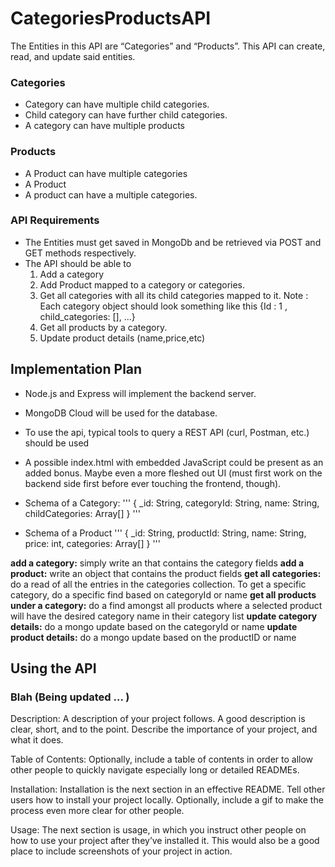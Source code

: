# CategoriesProductsAPI

The Entities in this API are “Categories” and “Products”. This API can create, read, and update said entities.

### Categories
- Category can have multiple child categories.
- Child category can have further child categories.
- A category can have multiple products

### Products
- A Product can have multiple categories
- A Product 
- A product can have a multiple categories.

### API Requirements
- The Entities must get saved in MongoDb and be retrieved via POST and GET methods respectively.
- The API should be able to
  1. Add a category
  2. Add Product mapped to a category or categories.
  3. Get all categories with all its child categories mapped to it. Note : Each category object should look something like this {Id : 1 , child_categories: [], ...}
  4. Get all products by a category.
  5. Update product details (name,price,etc)
  
## Implementation Plan
- Node.js and Express will implement the backend server.
- MongoDB Cloud will be used for the database.
- To use the api, typical tools to query a REST API (curl, Postman, etc.) should be used
- A possible index.html with embedded JavaScript could be present as an added bonus. Maybe even a more fleshed out UI (must first work on the backend side first before ever touching the frontend, though).

- Schema of a Category:
'''
{
  _id: String,
  categoryId: String,
  name: String,
  childCategories: Array[]
}
'''

- Schema of a Product
'''
{
  _id: String,
  productId: String,
  name: String,
  price: int,
  categories: Array[]
}
'''

**add a category:** simply write an that contains the category fields
**add a product:** write an object that contains the product fields
**get all categories:** do a read of all the entries in the categories collection. To get a specific category, do a specific find based on categoryId or name
**get all products under a category:** do a find amongst all products where a selected product will have the desired category name in their category list
**update category details:** do a mongo update based on the categoryId or name
**update product details:** do a mongo update based on the productID or name

## Using the API

### Blah (Being updated ... )

Description: A description of your project follows. A good description is clear, short, and to the point. Describe the importance of your project, and what it does.

Table of Contents: Optionally, include a table of contents in order to allow other people to quickly navigate especially long or detailed READMEs.

Installation: Installation is the next section in an effective README. Tell other users how to install your project locally. Optionally, include a gif to make the process even more clear for other people.

Usage: The next section is usage, in which you instruct other people on how to use your project after they’ve installed it. This would also be a good place to include screenshots of your project in action.
